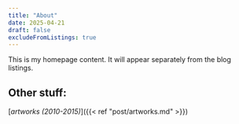 ```yaml
---
title: "About"
date: 2025-04-21
draft: false
excludeFromListings: true
---
```


This is my homepage content. It will appear separately from the blog listings.

## Other stuff:

[_artworks (2010-2015)_]({{< ref "post/artworks.md" >}})